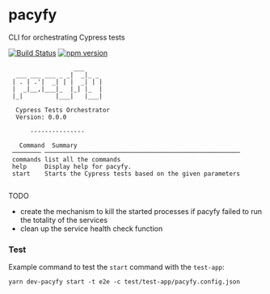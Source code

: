 
# pacyfy

CLI for orchestrating Cypress tests

[![Build Status](https://travis-ci.org/evanx/cytor.svg?branch=master)](https://travis-ci.org/evanx/cytor)
[![npm version](https://badge.fury.io/js/cytor.svg)](https://badge.fury.io/js/cytor)

```text
                  ___     
  ___ ___ ___ _ _|  _|_ _ 
 | . | .'|  _| | |  _| | |
 |  _|__,|___|_  |_| |_  |
 |_|         |___|   |___| 
  
  Cypress Tests Orchestrator 
  Version: 0.0.0
      
      ---------------

   Command  Summary                                                
 ──────── ────────────────────────────────────────────────────── 
 commands list all the commands                                  
 help     Display help for pacyfy.                               
 start    Starts the Cypress tests based on the given parameters 
 
```

TODO

- create the mechanism to kill the started processes if pacyfy failed to run the totality of the services
- clean up the service health check function

### Test

Example command to test the `start` command with the `test-app`:

```shell
yarn dev-pacyfy start -t e2e -c test/test-app/pacyfy.config.json
```
